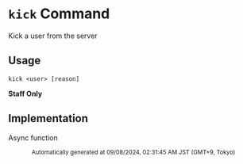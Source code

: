 # `kick` Command

Kick a user from the server

## Usage

```
kick <user> [reason]
```


**Staff Only**

## Implementation

Async function

<div align="center"><sub>Automatically generated at 09/08/2024, 02:31:45 AM JST (GMT+9, Tokyo)</sub></div>